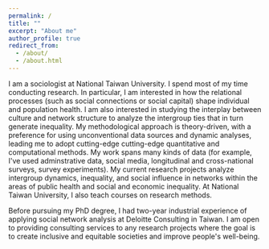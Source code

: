 ```yaml
---
permalink: /
title: ""
excerpt: "About me"
author_profile: true
redirect_from: 
  - /about/
  - /about.html
---
```


I am a sociologist at National Taiwan University. I spend most of my time conducting research. In particular, I am interested in how the relational processes (such as social connections or social capital) shape individual and population health. I am also interested in studying the interplay between culture and network structure to analyze the intergroup ties that in turn generate inequality. My methodological approach is theory-driven, with a preference for using unconventional data sources and dynamic analyses, leading me to adopt cutting-edge cutting-edge quantitative and computational methods. My work spans many kinds of data (for example, I've used adminstrative data, social media, longitudinal and cross-national surveys, survey experiments). My current research projects analyze intergroup dynamics, inequality, and social influence in networks within the areas of public health and social and economic inequality. At National Taiwan University, I also teach courses on research methods.

Before pursuing my PhD degree, I had two-year industrial experience of applying social network analysis at Deloitte Consulting in Taiwan. I am open to providing consulting services to any research projects where the goal is to create inclusive and equitable societies and improve people's well-being.
